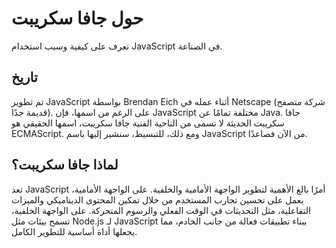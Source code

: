 # حول جافا سكريبت
تعرف على كيفية وسبب استخدام JavaScript في الصناعة.

## تاريخ
تم تطوير JavaScript بواسطة Brendan Eich أثناء عمله في Netscape (شركة متصفح قديمة جدًا). 
على الرغم من اسمها، فإن JavaScript مختلفة تمامًا عن Java. جافا سكريبت الحديثة لا تسمى من الناحية الفنية جافا سكريبت، اسمها الحقيقي هو ECMAScript.
ومع ذلك، للتبسيط، سنشير إليها باسم JavaScript من الآن فصاعدًا.

## لماذا جافا سكريبت؟
تعد JavaScript أمرًا بالغ الأهمية لتطوير الواجهة الأمامية والخلفية. على الواجهة الأمامية، يعمل على تحسين تجارب المستخدم من خلال تمكين المحتوى الديناميكي والميزات التفاعلية، مثل التحديثات في الوقت الفعلي والرسوم المتحركة. على الواجهة الخلفية، تسمح بيئات مثل Node.js لـ JavaScript ببناء تطبيقات فعالة من جانب الخادم، مما يجعلها أداة أساسية للتطوير الكامل.
